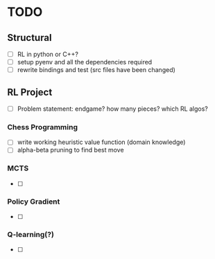 # TODO

## Structural
- [ ] RL in python or C++?
- [ ] setup pyenv and all the dependencies required
- [ ] rewrite bindings and test (src files have been changed)

## RL Project

- [ ] Problem statement: endgame? how many pieces? which RL algos?

### Chess Programming
- [ ] write working heuristic value function (domain knowledge)
- [ ] alpha-beta pruning to find best move

### MCTS
- [ ]

### Policy Gradient
- [ ]

### Q-learning(?)
- [ ]